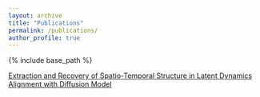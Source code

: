 ```yaml
---
layout: archive
title: "Publications"
permalink: /publications/
author_profile: true
---
```



<!-- {% if author.googlescholar %}
  You can also find my articles on <u><a href="{{author.googlescholar}}">my Google Scholar profile</a>.</u>
{% endif %} -->

{% include base_path %}

<!-- {% for post in site.publications reversed %}
  {% include archive-single.html %}
{% endfor %}  -->

[Extraction and Recovery of Spatio-Temporal Structure in Latent Dynamics Alignment with Diffusion Model](https://arxiv.org/abs/2306.06138)